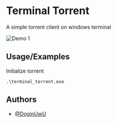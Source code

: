 
# Terminal Torrent

A simple torrent client on windows terminal

![Demo 1](https://cdn.discordapp.com/attachments/768646098964709446/895759297768722442/Animation.gif)

  
## Usage/Examples

Initialize torrent
```base
.\terminal_torrent.exe
```
  
## Authors

- [@DoginUwU](https://www.github.com/DoginUwU)

  
